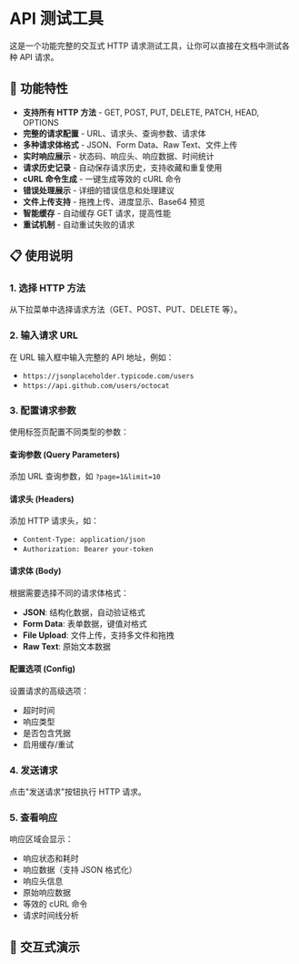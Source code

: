 # API 测试工具

这是一个功能完整的交互式 HTTP 请求测试工具，让你可以直接在文档中测试各种 API 请求。

## 🚀 功能特性

- **支持所有 HTTP 方法** - GET, POST, PUT, DELETE, PATCH, HEAD, OPTIONS
- **完整的请求配置** - URL、请求头、查询参数、请求体
- **多种请求体格式** - JSON、Form Data、Raw Text、文件上传
- **实时响应展示** - 状态码、响应头、响应数据、时间统计
- **请求历史记录** - 自动保存请求历史，支持收藏和重复使用
- **cURL 命令生成** - 一键生成等效的 cURL 命令
- **错误处理展示** - 详细的错误信息和处理建议
- **文件上传支持** - 拖拽上传、进度显示、Base64 预览
- **智能缓存** - 自动缓存 GET 请求，提高性能
- **重试机制** - 自动重试失败的请求

## 📋 使用说明

### 1. 选择 HTTP 方法
从下拉菜单中选择请求方法（GET、POST、PUT、DELETE 等）。

### 2. 输入请求 URL
在 URL 输入框中输入完整的 API 地址，例如：
- `https://jsonplaceholder.typicode.com/users`
- `https://api.github.com/users/octocat`

### 3. 配置请求参数
使用标签页配置不同类型的参数：

#### 查询参数 (Query Parameters)
添加 URL 查询参数，如 `?page=1&limit=10`

#### 请求头 (Headers)
添加 HTTP 请求头，如：
- `Content-Type: application/json`
- `Authorization: Bearer your-token`

#### 请求体 (Body)
根据需要选择不同的请求体格式：
- **JSON**: 结构化数据，自动验证格式
- **Form Data**: 表单数据，键值对格式
- **File Upload**: 文件上传，支持多文件和拖拽
- **Raw Text**: 原始文本数据

#### 配置选项 (Config)
设置请求的高级选项：
- 超时时间
- 响应类型
- 是否包含凭据
- 启用缓存/重试

### 4. 发送请求
点击"发送请求"按钮执行 HTTP 请求。

### 5. 查看响应
响应区域会显示：
- 响应状态和耗时
- 响应数据（支持 JSON 格式化）
- 响应头信息
- 原始响应数据
- 等效的 cURL 命令
- 请求时间线分析

## 🎯 交互式演示

<ApiTester />


